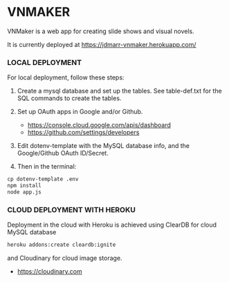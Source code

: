 # VNMAKER

VNMaker is a web app for creating slide shows and visual novels.

It is currently deployed at https://jdmarr-vnmaker.herokuapp.com/

### LOCAL DEPLOYMENT

For local deployment, follow these steps:

1. Create a mysql database and set up the tables. See table-def.txt for the SQL commands to create the tables.

2. Set up OAuth apps in Google and/or Github.
   - https://console.cloud.google.com/apis/dashboard
   - https://github.com/settings/developers

3. Edit dotenv-template with the MySQL database info, and the Google/Github OAuth ID/Secret.

4. Then in the terminal:
```md
cp dotenv-template .env
npm install
node app.js
```

### CLOUD DEPLOYMENT WITH HEROKU

Deployment in the cloud with Heroku is achieved using ClearDB for cloud MySQL database
```md
heroku addons:create cleardb:ignite
```

and Cloudinary for cloud image storage.
  - https://cloudinary.com
